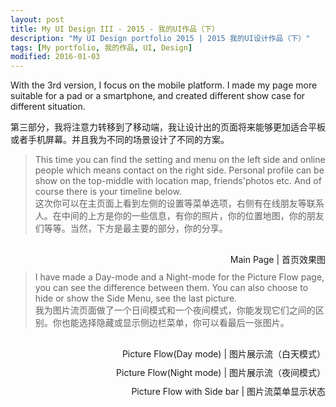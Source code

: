 ```yaml
---
layout: post
title: My UI Design III - 2015 - 我的UI作品（下）
description: "My UI Design portfolio 2015 | 2015 我的UI设计作品（下）"
tags: [My portfolio, 我的作品, UI, Design]
modified: 2016-01-03
---
```


With the 3rd version, I focus on the mobile platform. I made my page more suitable for a pad or a smartphone, and created different show case for different situation.

第三部分，我将注意力转移到了移动端，我让设计出的页面将来能够更加适合平板或者手机屏幕。并且我为不同的场景设计了不同的方案。

>This time you can find the setting and menu on the left side and online people which means contact on the right side. Personal profile can be show on the top-middle with location map, friends'photos etc. And of course there is your timeline below.  
这次你可以在主页面上看到左侧的设置等菜单选项，右侧有在线朋友等联系人。在中间的上方是你的一些信息，有你的照片，你的位置地图，你的朋友们等等。当然，下方是最主要的部分，你的分享。  


<figure style="margin: 30px 0 30px 0;">
	<a href="https://c2.staticflickr.com/1/28/30706113873_211d4c1cd1_b.jpg"><img src="https://c2.staticflickr.com/1/28/30706113873_211d4c1cd1_b.jpg" alt=""></a>
	<figcaption style="float: right;">Main Page | 首页效果图</figcaption>
</figure>

>I have made a Day-mode and a Night-mode for the Picture Flow page, you can see the difference between them. You can also choose to hide or show the Side Menu, see the last picture.  
我为图片流页面做了一个日间模式和一个夜间模式，你能发现它们之间的区别。你也能选择隐藏或显示侧边栏菜单，你可以看最后一张图片。

<figure style="margin: 30px 0 30px 0;">
	<a href="https://c6.staticflickr.com/1/200/31399716501_46d106a51a_b.jpg"><img src="https://c6.staticflickr.com/1/200/31399716501_46d106a51a_b.jpg" alt=""></a>
	<figcaption style="float: right;">Picture Flow(Day mode) | 图片展示流（白天模式）</figcaption>
</figure>

<figure style="margin: 30px 0 30px 0;">
	<a href="https://c8.staticflickr.com/1/288/31399715551_080a4c127d_b.jpg"><img src="https://c8.staticflickr.com/1/288/31399715551_080a4c127d_b.jpg" alt=""></a>
	<figcaption style="float: right;">Picture Flow(Night mode) | 图片展示流（夜间模式）</figcaption>
</figure>

<figure style="margin: 30px 0 30px 0;">
	<a href="https://c2.staticflickr.com/1/725/31399719761_c8d2508081_b.jpg"><img src="https://c2.staticflickr.com/1/725/31399719761_c8d2508081_b.jpg" alt=""></a>
	<figcaption style="float: right;">Picture Flow with Side bar | 图片流菜单显示状态</figcaption>
</figure>
